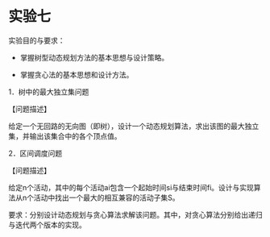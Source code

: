 # 实验七 #



实验目的与要求：

- 掌握树型动态规划方法的基本思想与设计策略。

- 掌握贪心法的基本思想和设计方法。



1．树中的最大独立集问题

【问题描述】

给定一个无回路的无向图（即树），设计一个动态规划算法，求出该图的最大独立集，并输出该集合中的各个顶点值。



2．区间调度问题

【问题描述】

给定n个活动，其中的每个活动ai包含一个起始时间si与结束时间fi。设计与实现算法从n个活动中找出一个最大的相互兼容的活动子集S。



要求：分别设计动态规划与贪心算法求解该问题。其中，对贪心算法分别给出递归与迭代两个版本的实现。
